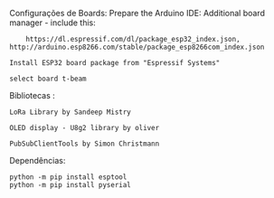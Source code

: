 
Configurações de Boards:
    Prepare the Arduino IDE: Additional board manager - include this:

        https://dl.espressif.com/dl/package_esp32_index.json, http://arduino.esp8266.com/stable/package_esp8266com_index.json

    Install ESP32 board package from "Espressif Systems"

    select board t-beam

Bibliotecas :

    LoRa Library by Sandeep Mistry

    OLED display - U8g2 library by oliver

    PubSubClientTools by Simon Christmann

Dependências:

    python -m pip install esptool
    python -m pip install pyserial
